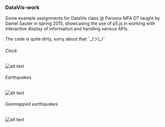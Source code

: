 ### DataVis-work
Some example assignments for DataVis class @ Parsons MFA DT taught by Daniel Sauter in spring 2015, showcasing the use of p5.js in working with interactive display of information and handling various APIs.

The code is quite dirty, sorry about that ¯\_(ツ)_/¯

###### Clock
![alt text](http://ekrivoruchko.com/dump/Datavis-clock.png "Clock")
###### Earthquakes
![alt text](http://ekrivoruchko.com/dump/Datavis-earthquakes.png "Earthquakes")
###### Geomapped earthquakes
![alt text](http://ekrivoruchko.com/dump/Datavis-earthquakes-geo.png "Earthquakes-geo")
